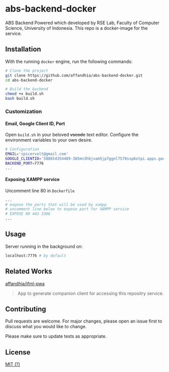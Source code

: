 # abs-backend-docker

ABS Backend Powered which developed by RSE Lab, Faculty of Computer Science, University of Indonesia. This repo is a docker-image for the service.

## Installation

With the running `docker` engine, run the following commands:

```bash
# Clone the project
git clone https://github.com/affandhia/abs-backend-docker.git
cd abs-backend-docker

# Build the backend
chmod +x build.sh
bash build.sh
```

### Customization

#### Email, Google Client ID, Port

Open `build.sh` in your beloved ~~vscode~~ text editor. Configure the environment variables to your own desire.

```bash
# Configuration
EMAIL='spicervolt@gmail.com'
GOOGLE_CLIENTID='588654354409-365mn3hbjvam5jp7ggnl7578ssp6otpi.apps.googleusercontent.com'
BACKEND_PORT=7776
...
```

#### Exposing XAMPP service

Uncomment line 80 in `Dockerfile`

```dockerfile
...
# expose the ports that will be used by xampp
# uncomment line below to expose port for XAMPP service
# EXPOSE 80 443 3306
...
```

## Usage

Server running in the background on:

```bash
localhost:7776 # by default
```

## Related Works

[affandhia/ifml-pwa](https://github.com/affandhia/ifml-pwa.git)

> App to generate companion client for accessing this repositry service.

## Contributing

Pull requests are welcome. For major changes, please open an issue first to discuss what you would like to change.

Please make sure to update tests as appropriate.

## License

[MIT (?)](https://choosealicense.com/licenses/mit/)
